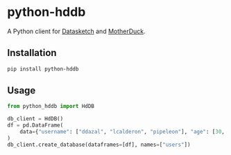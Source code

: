 # python-hddb

A Python client for [Datasketch](https://datasketch.co/) and [MotherDuck](https://motherduck.com/).

## Installation

```bash
pip install python-hddb
```

## Usage

```python
from python_hddb import HdDB

db_client = HdDB()
df = pd.DataFrame(
    data={"username": ["ddazal", "lcalderon", "pipeleon"], "age": [30, 28, 29]}
)
db_client.create_database(dataframes=[df], names=["users"])
```